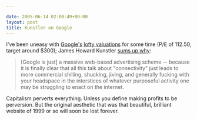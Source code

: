 ```yaml
---

date: 2005-06-14 02:00:49+00:00
layout: post
title: Kunstler on Google
---
```


I've been uneasy with [Google's](http://www.google.com) [lofty valuations](http://ca.moneycentral.msn.com/investor/quotes/quotes.asp?Symbol=US%3AGOOG) for some time (P/E of 112.50, target around $300);  James Howard Kunstler [sums up why](http://jameshowardkunstler.typepad.com/clusterfuck_nation/2005/06/californiathetr.html): 

<blockquote>[Google is just] a massive web-based advertising scheme -- because it is finally clear that all this talk about "connectivity" just leads to more commercial shilling, shucking, jiving, and generally fucking with your headspace in the interstices of whatever purposeful activity one may be struggling to enact on the internet.</blockquote>


Capitalism perverts everything.  Unless you define making profits to be perversion.  But the original aesthetic that was that beautiful, brilliant website of 1999 or so will soon be lost forever.
